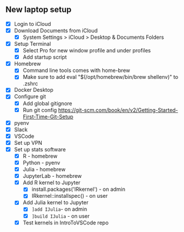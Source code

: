 
## New laptop setup

- [x] Login to iCloud
- [x] Download Documents from iCloud
    - [x] System Settings > iCloud > Desktop & Documents Folders
- [x] Setup Terminal
    - [x] Select Pro for new window profile and under profiles
    - [x] Add startup script
- [x] Homebrew
    - [x] Command line tools comes with home-brew
    - [x] Make sure to add eval "$(/opt/homebrew/bin/brew shellenv)" to .zshrc
- [x] Docker Desktop
- [x] Configure git
    - [x] Add global gitignore
    - [x] Run git config https://git-scm.com/book/en/v2/Getting-Started-First-Time-Git-Setup
- [x] pyenv
- [x] Slack
- [x] VSCode
- [x] Set up VPN
- [x] Set up stats software 
    - [x] R - homebrew
    - [x] Python - pyenv
    - [x] Julia - homebrew
    - [x] JupyterLab - homebrew
    - [x] Add R kernel to Jupyter
        - [x] install.packages('IRkernel') - on admin
        - [x] IRkernel::installspec() - on user
    - [x] Add Julia kernel to Jupyter
        - [x] `]add IJulia`- on admin
        - [x] `]build IJulia` - on user
    - [x] Test kernels in IntroToVSCode repo
